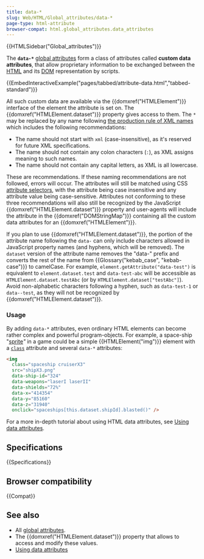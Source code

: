 ```yaml
---
title: data-*
slug: Web/HTML/Global_attributes/data-*
page-type: html-attribute
browser-compat: html.global_attributes.data_attributes
---
```


{{HTMLSidebar("Global_attributes")}}

The **`data-*`** [global attributes](/en-US/docs/Web/HTML/Global_attributes) form a class of attributes called **custom data attributes**, that allow proprietary information to be exchanged between the [HTML](/en-US/docs/Web/HTML) and its [DOM](/en-US/docs/Web/API/Document_Object_Model) representation by scripts.

{{EmbedInteractiveExample("pages/tabbed/attribute-data.html","tabbed-standard")}}

All such custom data are available via the {{domxref("HTMLElement")}} interface of the element the attribute is set on. The {{domxref("HTMLElement.dataset")}} property gives access to them.
The `*` may be replaced by any name following [the production rule of XML names](https://www.w3.org/TR/REC-xml/#NT-Name) which includes the following recommendations:

- The name should not start with `xml` (case-insensitive), as it's reserved for future XML specifications.
- The name should not contain any colon characters (`:`), as XML assigns meaning to such names.
- The name should not contain any capital letters, as XML is all lowercase.

These are recommendations. If these naming recommendations are not followed, errors will occur. The attributes will still be matched using CSS [attribute selectors](/en-US/docs/Web/CSS/Attribute_selectors), with the attribute being case insensitive and any attribute value being case-sensitive. Attributes not conforming to these three recommendations will also still be recognized by the JavaScript {{domxref("HTMLElement.dataset")}} property and user-agents will include the attribute in the {{domxref("DOMStringMap")}} containing all the custom data attributes for an {{domxref("HTMLElement")}}.

If you plan to use {{domxref("HTMLElement.dataset")}}, the portion of the attribute name following the `data-` can only include characters allowed in JavaScript property names (and hyphens, which will be removed). The `dataset` version of the attribute name removes the "data-" prefix and converts the rest of the name from {{Glossary("kebab_case", "kebab-case")}} to camelCase. For example, `element.getAttribute("data-test")` is equivalent to `element.dataset.test` and `data-test-abc` will be accessible as `HTMLElement.dataset.testAbc` (or by `HTMLElement.dataset["testAbc"]`). Avoid non-alphabetic characters following a hyphen, such as `data-test-1` or `data--test`, as they will not be recognized by {{domxref("HTMLElement.dataset")}}.

### Usage

By adding `data-*` attributes, even ordinary HTML elements can become rather complex and powerful program-objects. For example, a space-ship "[sprite](<https://en.wikipedia.org/wiki/Sprite_(computer_graphics)>)_"_ in a game could be a simple {{HTMLElement("img")}} element with a [`class`](/en-US/docs/Web/HTML/Global_attributes/class) attribute and several `data-*` attributes:

```html
<img
  class="spaceship cruiserX3"
  src="shipX3.png"
  data-ship-id="324"
  data-weapons="laserI laserII"
  data-shields="72%"
  data-x="414354"
  data-y="85160"
  data-z="31940"
  onclick="spaceships[this.dataset.shipId].blasted()" />
```

For a more in-depth tutorial about using HTML data attributes, see [Using data attributes](/en-US/docs/Learn/HTML/Howto/Use_data_attributes).

## Specifications

{{Specifications}}

## Browser compatibility

{{Compat}}

## See also

- All [global attributes](/en-US/docs/Web/HTML/Global_attributes).
- The {{domxref("HTMLElement.dataset")}} property that allows to access and modify these values.
- [Using data attributes](/en-US/docs/Learn/HTML/Howto/Use_data_attributes)
